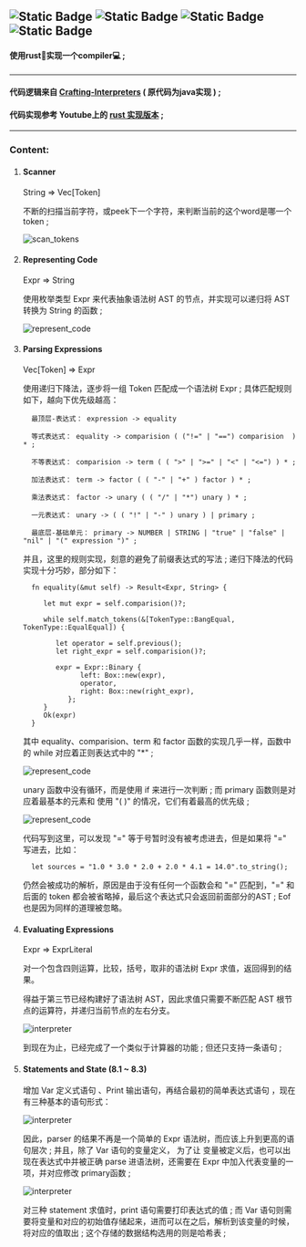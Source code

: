 ![Static Badge](https://img.shields.io/badge/Ubuntu-True-blue)
![Static Badge](https://img.shields.io/badge/Windows-False-red)
![Static Badge](https://img.shields.io/badge/Language-Rust-purple)
![Static Badge](https://img.shields.io/badge/For-Novice-brown)
---
#### 使用rust👾实现一个compiler💻 ;
---

#### 代码逻辑来自 [Crafting-Interpreters][1] ( 原代码为java实现 ) ;

#### 代码实现参考 Youtube上的 [rust 实现版本][2] ;
---
### Content:

1. #### Scanner

   String => Vec[Token]

   不断的扫描当前字符，或peek下一个字符，来判断当前的这个word是哪一个token ;
   
   ![scan_tokens](https://github.com/superbignut/ltl-compiler/blob/master/sources/scan_tokens.png)

2. #### Representing Code
   
   Expr => String

   使用枚举类型 Expr 来代表抽象语法树 AST 的节点，并实现可以递归将 AST 转换为 String 的函数 ;


   ![represent_code](https://github.com/superbignut/ltl-compiler/blob/master/sources/represent_code.png)


3. #### Parsing Expressions

   Vec[Token] => Expr

   使用递归下降法，逐步将一组 Token 匹配成一个语法树 Expr ; 具体匹配规则如下，越向下优先级越高：

         最顶层-表达式： expression -> equality

         等式表达式： equality -> comparision ( ("!=" | "==") comparision  ) * ;

         不等表达式： comparision -> term ( ( ">" | ">=" | "<" | "<=") ) * ;

         加法表达式： term -> factor ( ( "-" | "+" ) factor ) * ;

         乘法表达式： factor -> unary ( ( "/" | "*") unary ) * ;

         一元表达式： unary -> ( ( "!" | "-" ) unary ) | primary ;
         
         最底层-基础单元： primary -> NUMBER | STRING | "true" | "false" | "nil" | "(" expression ")" ;
   
   并且，这里的规则实现，刻意的避免了前缀表达式的写法 ; 递归下降法的代码实现十分巧妙，部分如下：

         fn equality(&mut self) -> Result<Expr, String> {

            let mut expr = self.comparision()?;

            while self.match_tokens(&[TokenType::BangEqual, TokenType::EqualEqual]) {

               let operator = self.previous();
               let right_expr = self.comparision()?;

               expr = Expr::Binary {
                     left: Box::new(expr),
                     operator,
                     right: Box::new(right_expr),
                  };
            }
            Ok(expr)
         }
   
   其中 equality、comparision、term 和 factor 函数的实现几乎一样，函数中的 while 对应着正则表达式中的 "*" ;


   ![represent_code](https://github.com/superbignut/ltl-compiler/blob/master/sources/parser1.png)


   unary 函数中没有循环，而是使用 if 来进行一次判断 ; 而 primary 函数则是对应着最基本的元素和 使用 "( )" 的情况，它们有着最高的优先级 ; 

   ![represent_code](https://github.com/superbignut/ltl-compiler/blob/master/sources/parser2.png)

   代码写到这里，可以发现 "=" 等于号暂时没有被考虑进去，但是如果将 "=" 写进去，比如：

         let sources = "1.0 * 3.0 * 2.0 + 2.0 * 4.1 = 14.0".to_string();
         
   仍然会被成功的解析，原因是由于没有任何一个函数会和 "=" 匹配到，"=" 和后面的 token 都会被省略掉，最后这个表达式只会返回前面部分的AST ; Eof 也是因为同样的道理被忽略。

4. #### Evaluating Expressions

   Expr => ExprLiteral

   对一个包含四则运算，比较，括号，取非的语法树 Expr 求值，返回得到的结果。

   得益于第三节已经构建好了语法树 AST，因此求值只需要不断匹配 AST 根节点的运算符，并递归当前节点的左右分支。

   ![interpreter](https://github.com/superbignut/ltl-compiler/blob/master/sources/interpreter.png)

   到现在为止，已经完成了一个类似于计算器的功能 ; 但还只支持一条语句 ;

5. #### Statements and State (8.1 ~ 8.3)

   增加 Var 定义式语句 、Print 输出语句，再结合最初的简单表达式语句 ，现在有三种基本的语句形式：

   ![interpreter](https://github.com/superbignut/ltl-compiler/blob/master/sources/statement.png)

   因此，parser 的结果不再是一个简单的 Expr 语法树，而应该上升到更高的语句层次 ; 并且，除了 Var 语句的变量定义， 为了让
   变量被定义后，也可以出现在表达式中并被正确 parse 进语法树，还需要在 Expr 中加入代表变量的一项，并对应修改 primary函数 ; 

   ![interpreter](https://github.com/superbignut/ltl-compiler/blob/master/sources/stmt.png)


   对三种 statement 求值时，print 语句需要打印表达式的值 ; 而 Var 语句则需要将变量和对应的初始值存储起来，进而可以在之后，解析到该变量的时候，将对应的值取出 ; 这个存储的数据结构选用的则是哈希表 ; 



[1]:https://craftinginterpreters.com/
[2]:https://www.youtube.com/playlist?list=PLj_VrUwyDuXS4K3n7X4U4qmkjpuA8rJ76